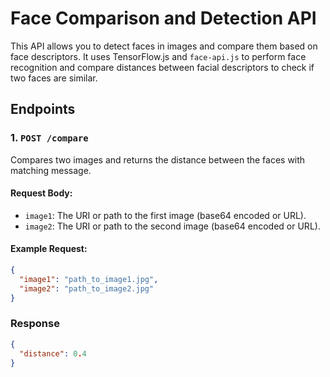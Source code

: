 # Face Comparison and Detection API

This API allows you to detect faces in images and compare them based on face descriptors. It uses TensorFlow.js and `face-api.js` to perform face recognition and compare distances between facial descriptors to check if two faces are similar.

## Endpoints

### 1. `POST /compare`
Compares two images and returns the distance between the faces with matching message.

#### Request Body:
- `image1`: The URI or path to the first image (base64 encoded or URL).
- `image2`: The URI or path to the second image (base64 encoded or URL).

#### Example Request:
```json
{
  "image1": "path_to_image1.jpg",
  "image2": "path_to_image2.jpg"
}
```
### Response
```json
{
  "distance": 0.4
}
```
